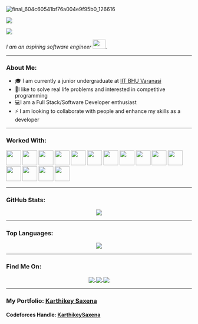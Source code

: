 ![final_604c60541bf76a004e9f95b0_126616](https://user-images.githubusercontent.com/66271249/111022415-9af7ef00-83f8-11eb-8f78-bdcd89f027df.gif)

<img src="https://img.shields.io/github/followers/karthikeysaxena2507?style=social"/>

![](https://komarev.com/ghpvc/?username=karthikeysaxena2507&color=green)

<p>
 <i>
    I am an aspiring software engineer <img src="https://raw.githubusercontent.com/TheDudeThatCode/TheDudeThatCode/master/Assets/Developer.gif" width=35 height=25>.
 </i>
</p>

---

### About Me:

- 🎓 I am currently a junior undergraduate at <a href="https://www.iitbhu.ac.in/"> IIT BHU Varanasi </a>
- 👨‍I like to solve real life problems and interested in competitive programming
- 💻I am a Full Stack/Software Developer enthusiast
- ⚡ I am looking to collaborate with people and enhance my skills as a developer

---

### Worked With:

<p>
<code><img height="40" src="https://img.shields.io/badge/node.js%20-%2343853D.svg?&style=for-the-badge&logo=node.js&logoColor=white" /></code>
<code><img height="40" src="https://img.shields.io/badge/express.js%20-%23404d59.svg?&style=for-the-badge" /></code>
<code><img height="40" src="https://img.shields.io/badge/react%20-%2320232a.svg?&style=for-the-badge&logo=react&logoColor=%2361DAFB" /></code>
<code><img height="40" src="https://img.shields.io/badge/c++%20-%2300599C.svg?&style=for-the-badge&logo=c%2B%2B&logoColor=white" /></code>
<code><img height="40" src="https://img.shields.io/badge/c%20-%2300599C.svg?&style=for-the-badge&logo=c&logoColor=white" /></code>
<code><img height="40" src="https://img.shields.io/badge/html5%20-%23E34F26.svg?&style=for-the-badge&logo=html5&logoColor=white" /></code>
<code><img height="40" src="https://img.shields.io/badge/git-%234ea94b.svg?&style=for-the-badge&logo=git&logoColor=white" /></code>
<code><img height="40" src="https://img.shields.io/badge/mysql-%2300f.svg?&style=for-the-badge&logo=mysql&logoColor=white" /></code>  
<code><img height="40" src="https://img.shields.io/badge/bootstrap%20-%23563D7C.svg?&style=for-the-badge&logo=bootstrap&logoColor=white" /></code>
<code><img height="40" src="https://img.shields.io/badge/heroku-%234ea94b.svg?&style=for-the-badge&logo=heroku&logoColor=white" /></code>
<code><img height="40" src="https://img.shields.io/badge/redis-%2300f.svg?&style=for-the-badge&logo=redis&logoColor=black" /></code>
<code><img height="40" src="https://img.shields.io/badge/MongoDB-%234ea94b.svg?&style=for-the-badge&logo=mongodb&logoColor=white" /></code>
<code><img height="40" src="https://img.shields.io/badge/css3%20-%231572B6.svg?&style=for-the-badge&logo=css3&logoColor=white" /></code>
<code><img height="40" src="https://img.shields.io/badge/cubejs-%234ea94b.svg?&style=for-the-badge&logo=cubejs&logoColor=white" /></code>
<code><img height="40" src="https://img.shields.io/badge/javascript%20-%23323330.svg?&style=for-the-badge&logo=javascript&logoColor=%23F7DF1E" /></code>
</p>

---

### GitHub Stats:
<p align="center">
  <a href="https://github.com/karthikeysaxena2507">
    <img src="https://github-readme-stats.vercel.app/api?username=karthikeysaxena2507&show_icons=true&hide=issues&theme=radical"/>
  </a>
</p>

---

### Top Languages: 
<p align="center">
  <a href="https://github.com/karthikeysaxena2507">
    <img src="https://github-readme-stats.vercel.app/api/top-langs/?username=karthikeysaxena2507&hide=html,css&theme=radical" align="center" />
  </a>
</p>

---

### Find Me On:
<p align="center">
 <a href="https://www.linkedin.com/in/karthikey-saxena-69944b177/">
   <img src="https://img.icons8.com/fluent/48/000000/linkedin.png" align="center" />
 </a>
 <a href="https://www.instagram.com/karthikeysaxena/">
   <img src="https://img.icons8.com/fluent/48/000000/instagram-new.png" align="center" />
 </a>
 <a href="https://www.facebook.com/kartikey.saxena.71/">
   <img src="https://img.icons8.com/fluent/48/000000/facebook-new.png" align="center" />
 </a>
</p>

---

### My Portfolio: [Karthikey Saxena](https://karthikey-saxena.netlify.app/)

#### Codeforces Handle: [KarthikeySaxena](https://codeforces.com/profile/KarthikeySaxena)

<!--- 💻 I worked as a Software Engineer Intern at <a href="https://www.trilyo.com/"> Trilyo </a> <i> (Dec 2020 - Feb 2021) </i> -->
